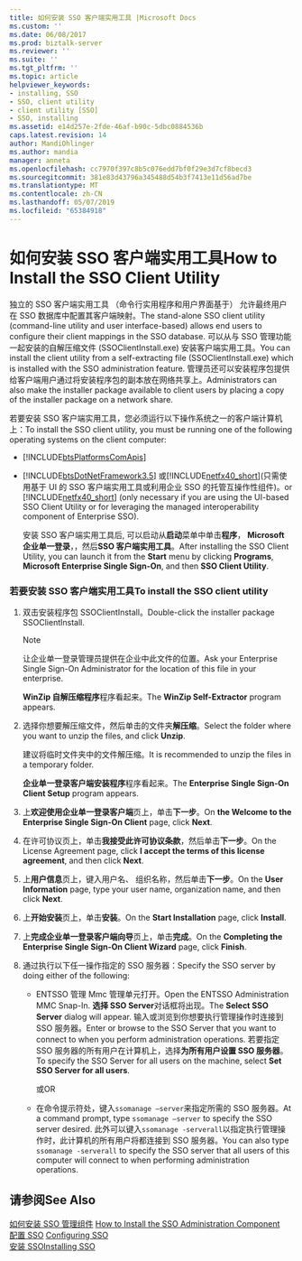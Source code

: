 ```yaml
---
title: 如何安装 SSO 客户端实用工具 |Microsoft Docs
ms.custom: ''
ms.date: 06/08/2017
ms.prod: biztalk-server
ms.reviewer: ''
ms.suite: ''
ms.tgt_pltfrm: ''
ms.topic: article
helpviewer_keywords:
- installing, SSO
- SSO, client utility
- client utility [SSO]
- SSO, installing
ms.assetid: e14d257e-2fde-46af-b90c-5dbc0884536b
caps.latest.revision: 14
author: MandiOhlinger
ms.author: mandia
manager: anneta
ms.openlocfilehash: cc7970f397c8b5c076edd7bf0f29e3d7cf8becd3
ms.sourcegitcommit: 381e83d43796a345488d54b3f7413e11d56ad7be
ms.translationtype: MT
ms.contentlocale: zh-CN
ms.lasthandoff: 05/07/2019
ms.locfileid: "65384918"
---
```

# <a name="how-to-install-the-sso-client-utility"></a><span data-ttu-id="36cbe-102">如何安装 SSO 客户端实用工具</span><span class="sxs-lookup"><span data-stu-id="36cbe-102">How to Install the SSO Client Utility</span></span>
<span data-ttu-id="36cbe-103">独立的 SSO 客户端实用工具 （命令行实用程序和用户界面基于） 允许最终用户在 SSO 数据库中配置其客户端映射。</span><span class="sxs-lookup"><span data-stu-id="36cbe-103">The stand-alone SSO client utility (command-line utility and user interface-based) allows end users to configure their client mappings in the SSO database.</span></span> <span data-ttu-id="36cbe-104">可以从与 SSO 管理功能一起安装的自解压缩文件 (SSOClientInstall.exe) 安装客户端实用工具。</span><span class="sxs-lookup"><span data-stu-id="36cbe-104">You can install the client utility from a self-extracting file (SSOClientInstall.exe) which is installed with the SSO administration feature.</span></span> <span data-ttu-id="36cbe-105">管理员还可以安装程序包提供给客户端用户通过将安装程序包的副本放在网络共享上。</span><span class="sxs-lookup"><span data-stu-id="36cbe-105">Administrators can also make the installer package available to client users by placing a copy of the installer package on a network share.</span></span>  
  
 <span data-ttu-id="36cbe-106">若要安装 SSO 客户端实用工具，您必须运行以下操作系统之一的客户端计算机上：</span><span class="sxs-lookup"><span data-stu-id="36cbe-106">To install the SSO client utility, you must be running one of the following operating systems on the client computer:</span></span>  
  
- [!INCLUDE[btsPlatformsComApis](../includes/btsplatformscomapis-md.md)]  
  
- [!INCLUDE[btsDotNetFramework3.5](../includes/btsdotnetframework3-5-md.md)] <span data-ttu-id="36cbe-107">或[!INCLUDE[netfx40_short](../includes/netfx40-short-md.md)](只需使用基于 UI 的 SSO 客户端实用工具或利用企业 SSO 的托管互操作性组件)。</span><span class="sxs-lookup"><span data-stu-id="36cbe-107">or [!INCLUDE[netfx40_short](../includes/netfx40-short-md.md)] (only necessary if you are using the UI-based SSO Client Utility or for leveraging the managed interoperability component of Enterprise SSO).</span></span>  
  
  <span data-ttu-id="36cbe-108">安装 SSO 客户端实用工具后, 可以启动从**启动**菜单中单击**程序**， **Microsoft 企业单一登录**，，然后**SSO 客户端实用工具**。</span><span class="sxs-lookup"><span data-stu-id="36cbe-108">After installing the SSO Client Utility, you can launch it from the **Start** menu by clicking **Programs**, **Microsoft Enterprise Single Sign-On**, and then **SSO Client Utility**.</span></span>  
  
### <a name="to-install-the-sso-client-utility"></a><span data-ttu-id="36cbe-109">若要安装 SSO 客户端实用工具</span><span class="sxs-lookup"><span data-stu-id="36cbe-109">To install the SSO client utility</span></span>  
  
1.  <span data-ttu-id="36cbe-110">双击安装程序包 SSOClientInstall。</span><span class="sxs-lookup"><span data-stu-id="36cbe-110">Double-click the installer package SSOClientInstall.</span></span>  
  
    > [!NOTE]
    >  <span data-ttu-id="36cbe-111">让企业单一登录管理员提供在企业中此文件的位置。</span><span class="sxs-lookup"><span data-stu-id="36cbe-111">Ask your Enterprise Single Sign-On Administrator for the location of this file in your enterprise.</span></span>  
  
     <span data-ttu-id="36cbe-112">**WinZip 自解压缩程序**程序看起来。</span><span class="sxs-lookup"><span data-stu-id="36cbe-112">The **WinZip Self-Extractor** program appears.</span></span>  
  
2.  <span data-ttu-id="36cbe-113">选择你想要解压缩文件，然后单击的文件夹**解压缩**。</span><span class="sxs-lookup"><span data-stu-id="36cbe-113">Select the folder where you want to unzip the files, and click **Unzip**.</span></span>  
  
     <span data-ttu-id="36cbe-114">建议将临时文件夹中的文件解压缩。</span><span class="sxs-lookup"><span data-stu-id="36cbe-114">It is recommended to unzip the files in a temporary folder.</span></span>  
  
     <span data-ttu-id="36cbe-115">**企业单一登录客户端安装程序**程序看起来。</span><span class="sxs-lookup"><span data-stu-id="36cbe-115">The **Enterprise Single Sign-On Client Setup** program appears.</span></span>  
  
3.  <span data-ttu-id="36cbe-116">上**欢迎使用企业单一登录客户端**页上，单击**下一步**。</span><span class="sxs-lookup"><span data-stu-id="36cbe-116">On **the Welcome to the Enterprise Single Sign-On Client** page, click **Next**.</span></span>  
  
4.  <span data-ttu-id="36cbe-117">在许可协议页上，单击**我接受此许可协议条款**，然后单击**下一步**。</span><span class="sxs-lookup"><span data-stu-id="36cbe-117">On the License Agreement page, click **I accept the terms of this license agreement**, and then click **Next**.</span></span>  
  
5.  <span data-ttu-id="36cbe-118">上**用户信息**页上，键入用户名、 组织名称，然后单击**下一步**。</span><span class="sxs-lookup"><span data-stu-id="36cbe-118">On the **User Information** page, type your user name, organization name, and then click **Next**.</span></span>  
  
6.  <span data-ttu-id="36cbe-119">上**开始安装**页上，单击**安装**。</span><span class="sxs-lookup"><span data-stu-id="36cbe-119">On the **Start Installation** page, click **Install**.</span></span>  
  
7.  <span data-ttu-id="36cbe-120">上**完成企业单一登录客户端向导**页上，单击**完成**。</span><span class="sxs-lookup"><span data-stu-id="36cbe-120">On the **Completing the Enterprise Single Sign-On Client Wizard** page, click **Finish**.</span></span>  
  
8.  <span data-ttu-id="36cbe-121">通过执行以下任一操作指定的 SSO 服务器：</span><span class="sxs-lookup"><span data-stu-id="36cbe-121">Specify the SSO server by doing either of the following:</span></span>  
  
    -   <span data-ttu-id="36cbe-122">ENTSSO 管理 Mmc 管理单元打开。</span><span class="sxs-lookup"><span data-stu-id="36cbe-122">Open the ENTSSO Administration MMC Snap-In.</span></span> <span data-ttu-id="36cbe-123">**选择 SSO Server**对话框将出现。</span><span class="sxs-lookup"><span data-stu-id="36cbe-123">The **Select SSO Server** dialog will appear.</span></span> <span data-ttu-id="36cbe-124">输入或浏览到你想要执行管理操作时连接到 SSO 服务器。</span><span class="sxs-lookup"><span data-stu-id="36cbe-124">Enter or browse to the SSO Server that you want to connect to when you perform administration operations.</span></span> <span data-ttu-id="36cbe-125">若要指定 SSO 服务器的所有用户在计算机上，选择**为所有用户设置 SSO 服务器**。</span><span class="sxs-lookup"><span data-stu-id="36cbe-125">To specify the SSO Server for all users on the machine, select **Set SSO Server for all users**.</span></span>  
  
         <span data-ttu-id="36cbe-126">或</span><span class="sxs-lookup"><span data-stu-id="36cbe-126">OR</span></span>  
  
    -   <span data-ttu-id="36cbe-127">在命令提示符处，键入`ssomanage –server`来指定所需的 SSO 服务器。</span><span class="sxs-lookup"><span data-stu-id="36cbe-127">At a command prompt, type `ssomanage –server` to specify the SSO server desired.</span></span> <span data-ttu-id="36cbe-128">此外可以键入`ssomanage -serverall`以指定执行管理操作时，此计算机的所有用户将都连接到 SSO 服务器。</span><span class="sxs-lookup"><span data-stu-id="36cbe-128">You can also type `ssomanage -serverall` to specify the SSO server that all users of this computer will connect to when performing administration operations.</span></span>  
  
## <a name="see-also"></a><span data-ttu-id="36cbe-129">请参阅</span><span class="sxs-lookup"><span data-stu-id="36cbe-129">See Also</span></span>  
 <span data-ttu-id="36cbe-130">[如何安装 SSO 管理组件](../core/how-to-install-the-sso-administration-component.md) </span><span class="sxs-lookup"><span data-stu-id="36cbe-130">[How to Install the SSO Administration Component](../core/how-to-install-the-sso-administration-component.md) </span></span>  
 <span data-ttu-id="36cbe-131">[配置 SSO](../core/configuring-sso.md) </span><span class="sxs-lookup"><span data-stu-id="36cbe-131">[Configuring SSO](../core/configuring-sso.md) </span></span>  
 [<span data-ttu-id="36cbe-132">安装 SSO</span><span class="sxs-lookup"><span data-stu-id="36cbe-132">Installing SSO</span></span>](../core/installing-sso.md)